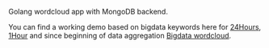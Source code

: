 Golang wordcloud app with MongoDB backend.

You can find a working demo based on bigdata keywords here for [24Hours][3], [1Hour][2] and since beginning of data aggregation [Bigdata wordcloud][1].

[1]: http://srv02.vinite.eu:3002/twitter/bigdata
[2]: http://srv02.vinite.eu:3002/twitter/bigdata-1
[3]: http://srv02.vinite.eu:3002/twitter/bigdata-24

